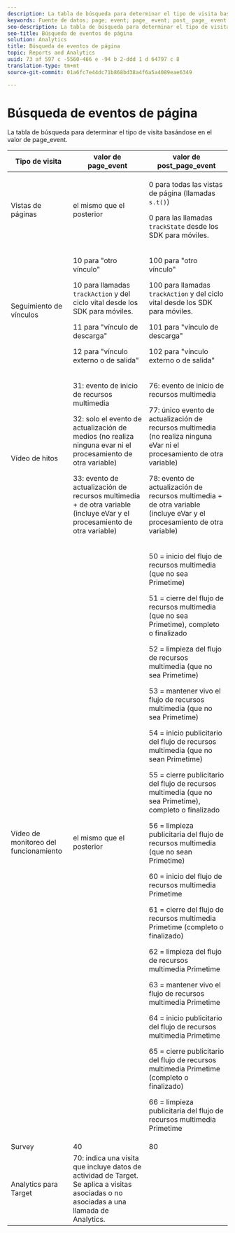 ```yaml
---
description: La tabla de búsqueda para determinar el tipo de visita basándose en el valor de page_event.
keywords: Fuente de datos; page; event; page_ event; post_ page_ event
seo-description: La tabla de búsqueda para determinar el tipo de visita basándose en el valor de page_event.
seo-title: Búsqueda de eventos de página
solution: Analytics
title: Búsqueda de eventos de página
topic: Reports and Analytics
uuid: 73 af 597 c -5560-466 e -94 b 2-ddd 1 d 64797 c 8
translation-type: tm+mt
source-git-commit: 01a6fc7e44dc71b868bd38a4f6a5a4089eae6349

---
```



# Búsqueda de eventos de página

La tabla de búsqueda para determinar el tipo de visita basándose en el valor de page_event.

<table id="table_33AF375E0B41474696D7A4A92C652A5F"> 
 <thead> 
  <tr> 
   <th colname="col1" class="entry"> Tipo de visita </th> 
   <th colname="col02" class="entry"> valor de page_event </th> 
   <th colname="col2" class="entry"> valor de post_page_event </th> 
  </tr> 
 </thead>
 <tbody> 
  <tr> 
   <td colname="col1"> Vistas de páginas </td> 
   <td colname="col02"> el mismo que el posterior </td> 
   <td colname="col2"> <p>0 para todas las vistas de página (llamadas <code>s.t()</code>) </p> <p>0 para las llamadas <code>trackState</code> desde los SDK para móviles. </p> </td> 
  </tr> 
  <tr> 
   <td colname="col1"> Seguimiento de vínculos </td> 
   <td colname="col02"> <p>10 para "otro vínculo" </p> <p>10 para llamadas <code>trackAction</code> y del ciclo vital desde los SDK para móviles. </p> <p>11 para "vínculo de descarga" </p> <p>12 para "vínculo externo o de salida" </p> </td> 
   <td colname="col2"> <p>100 para "otro vínculo" </p> <p>100 para llamadas <code>trackAction</code> y del ciclo vital desde los SDK para móviles. </p> <p>101 para "vínculo de descarga" </p> <p>102 para "vínculo externo o de salida" </p> </td> 
  </tr> 
  <tr> 
   <td colname="col1"> Vídeo de hitos </td> 
   <td colname="col02"> 
    <!--<p>30 - Legacy full media tracking event at the end of the video playback (no longer supported)</p>--> <p>31: evento de inicio de recursos multimedia </p> <p>32: solo el evento de actualización de medios (no realiza ninguna evar ni el procesamiento de otra variable) </p> <p>33: evento de actualización de recursos multimedia + de otra variable (incluye eVar y el procesamiento de otra variable) </p> </td> 
   <td colname="col2"> 
    <!--<p> 75 - Legacy full media tracking event at theend of the video playback (no longer supported)</p>--> <p> 76: evento de inicio de recursos multimedia </p> <p>77: único evento de actualización de recursos multimedia (no realiza ninguna eVar ni el procesamiento de otra variable) </p> <p>78: evento de actualización de recursos multimedia + de otra variable (incluye eVar y el procesamiento de otra variable) </p> </td> 
  </tr> 
  <tr> 
   <td colname="col1"> <p>Vídeo de monitoreo del funcionamiento </p> </td> 
   <td colname="col02"> el mismo que el posterior </td> 
   <td colname="col2"> <p> 50 = inicio del flujo de recursos multimedia (que no sea Primetime) </p> <p> 51 = cierre del flujo de recursos multimedia (que no sea Primetime), completo o finalizado </p> <p> 52 = limpieza del flujo de recursos multimedia (que no sea Primetime) </p> <p> 53 = mantener vivo el flujo de recursos multimedia (que no sea Primetime) </p> <p> 54 = inicio publicitario del flujo de recursos multimedia (que no sean Primetime) </p> <p> 55 = cierre publicitario del flujo de recursos multimedia (que no sea Primetime), completo o finalizado </p> <p> 56 = limpieza publicitaria del flujo de recursos multimedia (que no sean Primetime) </p> <p> 60 = inicio del flujo de recursos multimedia Primetime </p> <p> 61 = cierre del flujo de recursos multimedia Primetime (completo o finalizado) </p> <p> 62 = limpieza del flujo de recursos multimedia Primetime </p> <p> 63 = mantener vivo el flujo de recursos multimedia Primetime </p> <p> 64 = inicio publicitario del flujo de recursos multimedia Primetime </p> <p> 65 = cierre publicitario del flujo de recursos multimedia Primetime (completo o finalizado) </p> <p> 66 = limpieza publicitaria del flujo de recursos multimedia Primetime </p> </td> 
  </tr> 
  <tr> 
   <td colname="col1"> Survey </td> 
   <td colname="col02"> 40 </td> 
   <td colname="col2"> 80 </td> 
  </tr> 
  <tr> 
   <td colname="col1"> Analytics para Target </td> 
   <td colname="col02"> 70: indica una visita que incluye datos de actividad de Target. Se aplica a visitas asociadas o no asociadas a una llamada de Analytics. </td> 
   <td colname="col2"> </td> 
  </tr> 
 </tbody> 
</table>

